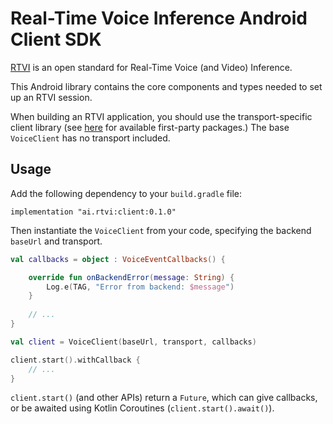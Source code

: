 # Real-Time Voice Inference Android Client SDK

[RTVI](https://github.com/rtvi-ai/) is an open standard for Real-Time Voice (and Video) Inference.

This Android library contains the core components and types needed to set up an RTVI session.

When building an RTVI application, you should use the transport-specific client library (see
[here](https://rtvi.mintlify.app/api-reference/transports/introduction) for available first-party
packages.) The base `VoiceClient` has no transport included.

## Usage

Add the following dependency to your `build.gradle` file:

```
implementation "ai.rtvi:client:0.1.0"
```

Then instantiate the `VoiceClient` from your code, specifying the backend `baseUrl` and transport.

```kotlin
val callbacks = object : VoiceEventCallbacks() {

    override fun onBackendError(message: String) {
        Log.e(TAG, "Error from backend: $message")
    }
    
    // ...
}

val client = VoiceClient(baseUrl, transport, callbacks)

client.start().withCallback {
    // ...
}
```

`client.start()` (and other APIs) return a `Future`, which can give callbacks, or be awaited
using Kotlin Coroutines (`client.start().await()`).
